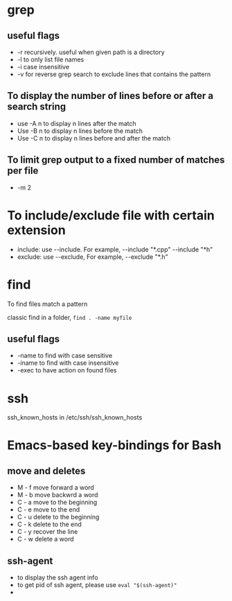 # grep
## useful flags
* -r recursively. useful when given path is a directory
* -l to only list file names
* -i case insensitive
* -v for reverse grep search to exclude lines that contains the pattern


## To display the number of lines before or after a search string

* use -A n  to display n lines after the match
* Use -B n to display n lines before the match
* Use -C n to display n lines before and after the match

## To limit grep output to a fixed number of matches per file
* -m 2

# To include/exclude file with certain extension
* include: use --include. For example, --include "*.cpp" --include "*h"
* exclude: use --exclude, For example, --exclude "*.h"

# find
To find files match a pattern

classic find in a folder, `find . -name myfile`

## useful flags
* -name to find with case sensitive
* -iname to find with case insensitive
* -exec to have action on found files


# ssh
ssh_known_hosts in /etc/ssh/ssh_known_hosts
# Emacs-based key-bindings for Bash
## move and deletes
* M - f move forward a word
* M - b move backwrd a word
* C - a move to the beginning
* C - e move to the end
* C - u delete to the beginning
* C - k delete to the end
* C - y recover the line
* C - w delete a word 
## ssh-agent
* to display the ssh agent info
* to get pid of ssh agent, please use `eval "$(ssh-agent)"`
* 

